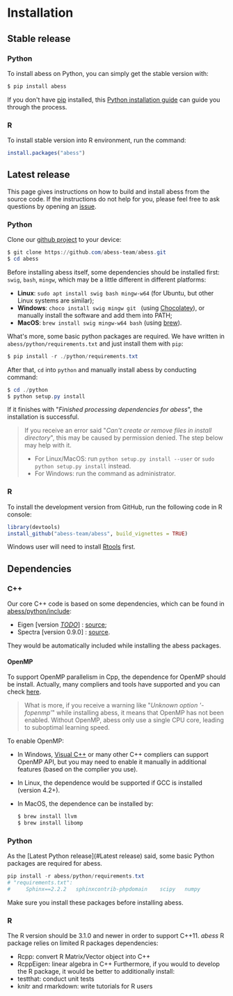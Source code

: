 # Installation

## Stable release

### Python
To install abess on Python, you can simply get the stable version with:

```powershell
$ pip install abess
```

If you don't have [pip](https://pip.pypa.io) installed, this [Python installation guide](http://docs.python-guide.org/en/latest/starting/installation/) can guide
you through the process.

### R
To install stable version into R environment, run the command:
```R
install.packages("abess")
```

## Latest release

This page gives instructions on how to build and install abess from the source code. 
If the instructions do not help for you, please feel free to ask questions by opening an [issue](https://github.com/abess-team/abess/issues).

### Python 
Clone our [github project](https://github.com/abess-team/abess) to your device:

```powershell
$ git clone https://github.com/abess-team/abess.git
$ cd abess
```

Before installing abess itself, some dependencies should be installed first: `swig`, `bash`, `mingw`, which may be a little different in different platforms:

- **Linux**: `sudo apt install swig bash mingw-w64` (for Ubuntu, but other Linux systems are similar);
- **Windows**: `choco install swig mingw git ` (using [Chocolatey](https://community.chocolatey.org/packages)), or manually install the software and add them into PATH;
- **MacOS**: `brew install swig mingw-w64 bash` (using [brew](https://brew.sh/)).

What's more, some basic python packages are required. We have written in `abess/python/requirements.txt` and just install them with `pip`:

```powershell
$ pip install -r ./python/requirements.txt
```

After that, `cd` into `python` and manually install abess by conducting command:

```powershell
$ cd ./python
$ python setup.py install
```

If it finishes with "*Finished processing dependencies for abess*", the installation is successful.

> If you receive an error said "*Can't create or remove files in install directory*", this may be caused by permission denied. The step below may help with it.
>
> - For Linux/MacOS: run `python setup.py install --user` or `sudo python setup.py install` instead.
> - For Windows: run the command as administrator.

### R
To install the development version from GitHub, run the following code in R console:

```r
library(devtools)
install_github("abess-team/abess", build_vignettes = TRUE)
```

Windows user will need to install [Rtools](https://cran.r-project.org/bin/windows/Rtools/) first.

## Dependencies

### C++

Our core C++ code is based on some dependencies, which can be found in [abess/python/include](https://github.com/abess-team/abess/tree/master/python/include):

- Eigen [version *<u>TODO</u>*] : [source]();
- Spectra [version 0.9.0] : [source](https://github.com/yixuan/spectra/releases/tag/v0.9.0).

They would be automatically included while installing the abess packages.

#### OpenMP

To support OpenMP parallelism in Cpp, the dependence for OpenMP should be install. Actually, many compliers and tools have supported and you can check [here](https://www.openmp.org/resources/openmp-compilers-tools/#compilers). 

> What is more, if you receive a warning like "*Unknown option '-fopenmp'*" while installing abess, it means that OpenMP has not been enabled. Without OpenMP, abess only use a single CPU core, leading to suboptimal learning speed.

To enable OpenMP:

- In Windows, [Visual C++](https://visualstudio.microsoft.com/visual-cpp-build-tools/) or many other C++ compliers can support OpenMP API, but you may need to enable it manually in additional features (based on the complier you use).
- In Linux, the dependence would be supported if GCC is installed (version 4.2+).

- In MacOS, the dependence can be installed by:       

    ```bash
    $ brew install llvm
    $ brew install libomp
    ```

### Python

As the [Latest Python release](#Latest release) said, some basic Python packages are required for abess. 

```powershell
pip install -r abess/python/requirements.txt
# "requirements.txt":
#     Sphinx==2.2.2   sphinxcontrib-phpdomain    scipy   numpy
```

Make sure you install these packages before installing abess.

### R

The R version should be 3.1.0 and newer in order to support C++11. 
*abess* R package relies on limited R packages dependencies:
- Rcpp: convert R Matrix/Vector object into C++ 
- RcppEigen: linear algebra in C++
Furthermore, if you would to develop the R package, it would be better to additionally install:
- testthat: conduct unit tests
- knitr and rmarkdown: write tutorials for R users

